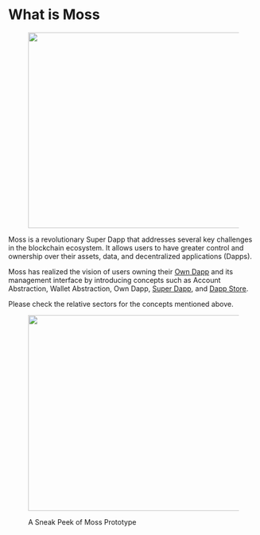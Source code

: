 # What is Moss

<figure><img src="https://miro.medium.com/v2/resize:fit:1155/1*Qv66ybVpPKfaGNzo7Hr6sA.png" alt="" height="394" width="700"><figcaption></figcaption></figure>

Moss is a revolutionary Super Dapp that addresses several key challenges in the blockchain ecosystem. It allows users to have greater control and ownership over their assets, data, and decentralized applications (Dapps).

Moss has realized the vision of users owning their [Own Dapp](../../moss-documentation/moss-concept-innovation/own-dapp.md) and its management interface by introducing concepts such as Account Abstraction, Wallet Abstraction, Own Dapp, [Super Dapp](https://app.gitbook.com/o/J2hnVZ1TebdQeuvrt36W/s/26N8XsdT8yfk4SxjWi2t/\~/changes/10/moss-concept-innovation/dapp-store-and-super-dapp), and [Dapp Store](https://app.gitbook.com/o/J2hnVZ1TebdQeuvrt36W/s/26N8XsdT8yfk4SxjWi2t/\~/changes/10/moss-concept-innovation/dapp-store-and-super-dapp).&#x20;

Please check the relative sectors for the concepts mentioned above.



<figure><img src="https://miro.medium.com/v2/resize:fit:1155/1*aoyEYccu0Kd1PpI8DDPkdA.png" alt="" height="394" width="700"><figcaption><p>A Sneak Peek of Moss Prototype</p></figcaption></figure>


